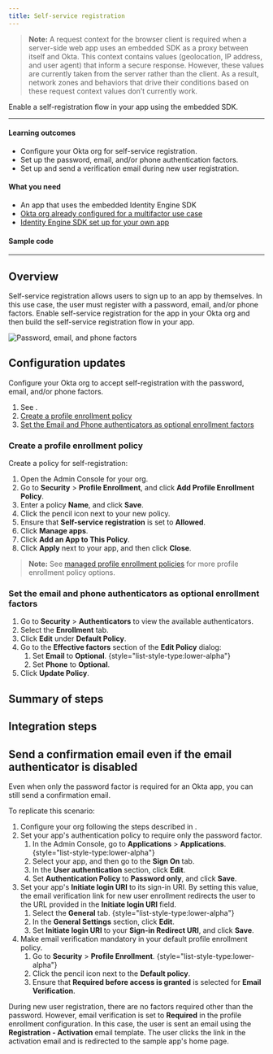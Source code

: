 ```yaml
---
title: Self-service registration
---
```


<ApiLifecycle access="ie" />

> **Note:** A request context for the browser client is required when a server-side web app uses an embedded SDK as a proxy between itself and Okta. This context contains values (geolocation, IP address, and user agent) that inform a secure response. However, these values are currently taken from the server rather than the client. As a result, network zones and behaviors that drive their conditions based on these request context values don’t currently work.

Enable a self-registration flow in your app using the embedded SDK.

---

#### Learning outcomes

* Configure your Okta org for self-service registration.
* Set up the password, email, and/or phone authentication factors.
* Set up and send a verification email during new user registration.

#### What you need

* An app that uses the embedded Identity Engine SDK
* [Okta org already configured for a multifactor use case](/docs/guides/oie-embedded-common-org-setup/-/main/#set-up-your-okta-org-for-a-multifactor-use-case)
* [Identity Engine SDK set up for your own app](/docs/guides/oie-embedded-common-download-setup-app/)

#### Sample code

<StackSnippet snippet="samplecode" />

---

## Overview

Self-service registration allows users to sign up to an app by themselves. In this use case, the user must register with a password, email, and/or phone factors. Enable self-service registration for the app in your Okta org and then build the self-service registration flow in your app.

<div class="half">

![Password, email, and phone factors](/img/oie-embedded-sdk/factor-password-email-or-phone.png)

</div>

<StackSnippet snippet="pwdoptionalusecase" />

## Configuration updates

Configure your Okta org to accept self-registration with the password, email, and/or phone factors.

1. See <StackSnippet snippet="setupyourorglink" inline />.
1. [Create a profile enrollment policy](#create-a-profile-enrollment-policy)
1. [Set the Email and Phone authenticators as optional enrollment factors](#set-the-email-and-phone-authenticators-as-optional-enrollment-factors)

### Create a profile enrollment policy

Create a policy for self-registration:

1. Open the Admin Console for your org.
1. Go to **Security** > **Profile Enrollment**, and click **Add Profile Enrollment Policy**.
1. Enter a policy **Name**, and click **Save**.
1. Click the pencil icon next to your new policy.
1. Ensure that **Self-service registration** is set to **Allowed**.
1. Click **Manage apps**.
1. Click **Add an App to This Policy**.
1. Click **Apply** next to your app, and then click **Close**.

> **Note:** See [managed profile enrollment policies](https://help.okta.com/okta_help.htm?type=oie&id=ext-create-profile-enrollment) for more profile enrollment policy options.

### Set the email and phone authenticators as optional enrollment factors

1. Go to **Security** > **Authenticators** to view the available authenticators.
1. Select the **Enrollment** tab.
1. Click **Edit** under **Default Policy**.
1. Go to the **Effective factors** section of the **Edit Policy** dialog:
   1. Set **Email** to **Optional**.
   {style="list-style-type:lower-alpha"}
   1. Set **Phone** to **Optional**.
1. Click **Update Policy**.

## Summary of steps

<StackSnippet snippet="summaryofsteps" />

## Integration steps

<StackSnippet snippet="integrationsteps" />

## Send a confirmation email even if the email authenticator is disabled

Even when only the password factor is required for an Okta app, you can still send a confirmation email.

To replicate this scenario:

1. Configure your org following the steps described in <StackSnippet snippet="setupyourorglink" inline />.
1. Set your app's authentication policy to require only the password factor.
   1. In the Admin Console, go to **Applications** > **Applications**.
   {style="list-style-type:lower-alpha"}
   1. Select your app, and then go to the **Sign On** tab.
   1. In the **User authentication** section, click **Edit**.
   1. Set **Authentication Policy** to **Password only**, and click **Save**.
1. Set your app's **Initiate login URI** to its sign-in URI. By setting this value, the email verification link for new user enrollment redirects the user to the URL provided in the **Initiate login URI** field.
   1. Select the **General** tab.
   {style="list-style-type:lower-alpha"}
   1. In the **General Settings** section, click **Edit**.
   1. Set **Initiate login URI** to your **Sign-in Redirect URI**, and click **Save**.
1. Make email verification mandatory in your default profile enrollment policy.
   1. Go to **Security** > **Profile Enrollment**.
   {style="list-style-type:lower-alpha"}
   1. Click the pencil icon next to the **Default policy**.
   1. Ensure that **Required before access is granted** is selected for **Email Verification**.

During new user registration, there are no factors required other than the password. However, email verification is set to **Required** in the profile enrollment configuration. In this case, the user is sent an email using the **Registration - Activation** email template. The user clicks the link in the activation email and is redirected to the sample app's home page.

